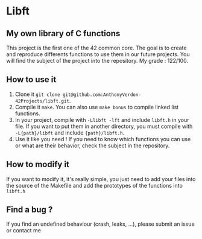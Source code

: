 # Libft

## My own library of C functions

This project is the first one of the 42 common core. The goal is to create and reproduce differents functions to use them in our future projects. You will find the subject of the project into the repository. My grade : 122/100.

## How to use it

1. Clone it `git clone git@github.com:AnthonyVerdon-42Projects/libft.git`.
2. Compile it `make`. You can also use `make bonus` to compile linked list functions.
3. In your project, compile with `-Llibft -lft` and include `libft.h` in your file. If you want to put them in another directory, you must compile with `-L{path}/libft` and include `{path}/libft.h`.
4. Use it like you need ! If you need to know which functions you can use or what are their behavior, check the subject in the repository.

## How to modify it

If you want to modify it, it's really simple, you just need to add your files into the source of the Makefile and add the prototypes of the functions into `libft.h`

## Find a bug ?

If you find an undefined behaviour (crash, leaks, ...), please submit an issue or contact me
